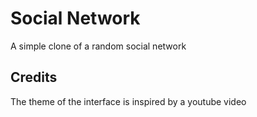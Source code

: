 # Social Network
A simple clone of a random social network

## Credits
The theme of the interface is inspired by a youtube video
